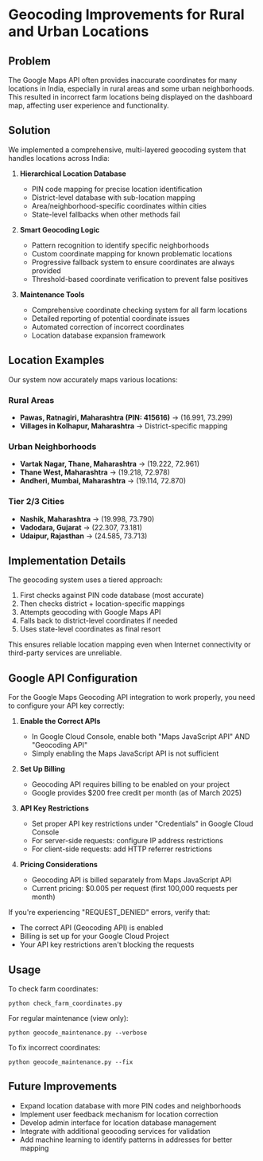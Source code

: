 # Geocoding Improvements for Rural and Urban Locations

## Problem
The Google Maps API often provides inaccurate coordinates for many locations in India, especially in rural areas and some urban neighborhoods. This resulted in incorrect farm locations being displayed on the dashboard map, affecting user experience and functionality.

## Solution
We implemented a comprehensive, multi-layered geocoding system that handles locations across India:

1. **Hierarchical Location Database**
   - PIN code mapping for precise location identification
   - District-level database with sub-location mapping
   - Area/neighborhood-specific coordinates within cities
   - State-level fallbacks when other methods fail

2. **Smart Geocoding Logic**
   - Pattern recognition to identify specific neighborhoods
   - Custom coordinate mapping for known problematic locations
   - Progressive fallback system to ensure coordinates are always provided
   - Threshold-based coordinate verification to prevent false positives

3. **Maintenance Tools**
   - Comprehensive coordinate checking system for all farm locations
   - Detailed reporting of potential coordinate issues
   - Automated correction of incorrect coordinates
   - Location database expansion framework

## Location Examples
Our system now accurately maps various locations:

### Rural Areas
- **Pawas, Ratnagiri, Maharashtra (PIN: 415616)** → (16.991, 73.299)
- **Villages in Kolhapur, Maharashtra** → District-specific mapping

### Urban Neighborhoods
- **Vartak Nagar, Thane, Maharashtra** → (19.222, 72.961)
- **Thane West, Maharashtra** → (19.218, 72.978)
- **Andheri, Mumbai, Maharashtra** → (19.114, 72.870)

### Tier 2/3 Cities
- **Nashik, Maharashtra** → (19.998, 73.790)
- **Vadodara, Gujarat** → (22.307, 73.181)
- **Udaipur, Rajasthan** → (24.585, 73.713)

## Implementation Details
The geocoding system uses a tiered approach:

1. First checks against PIN code database (most accurate)
2. Then checks district + location-specific mappings
3. Attempts geocoding with Google Maps API
4. Falls back to district-level coordinates if needed
5. Uses state-level coordinates as final resort

This ensures reliable location mapping even when Internet connectivity or third-party services are unreliable.

## Google API Configuration

For the Google Maps Geocoding API integration to work properly, you need to configure your API key correctly:

1. **Enable the Correct APIs**
   - In Google Cloud Console, enable both "Maps JavaScript API" AND "Geocoding API"
   - Simply enabling the Maps JavaScript API is not sufficient

2. **Set Up Billing**
   - Geocoding API requires billing to be enabled on your project
   - Google provides $200 free credit per month (as of March 2025)

3. **API Key Restrictions**
   - Set proper API key restrictions under "Credentials" in Google Cloud Console
   - For server-side requests: configure IP address restrictions
   - For client-side requests: add HTTP referrer restrictions

4. **Pricing Considerations**
   - Geocoding API is billed separately from Maps JavaScript API
   - Current pricing: $0.005 per request (first 100,000 requests per month)

If you're experiencing "REQUEST_DENIED" errors, verify that:
- The correct API (Geocoding API) is enabled
- Billing is set up for your Google Cloud Project
- Your API key restrictions aren't blocking the requests

## Usage
To check farm coordinates:
```
python check_farm_coordinates.py
```

For regular maintenance (view only):
```
python geocode_maintenance.py --verbose
```

To fix incorrect coordinates:
```
python geocode_maintenance.py --fix
```

## Future Improvements
- Expand location database with more PIN codes and neighborhoods
- Implement user feedback mechanism for location correction
- Develop admin interface for location database management
- Integrate with additional geocoding services for validation
- Add machine learning to identify patterns in addresses for better mapping 